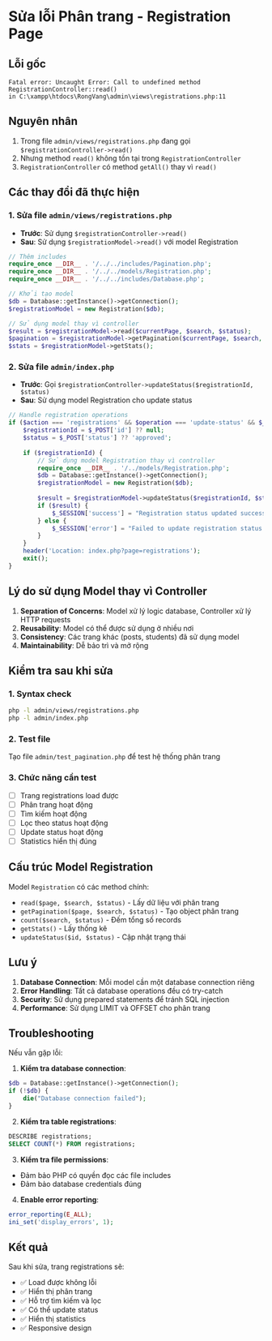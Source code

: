 # Sửa lỗi Phân trang - Registration Page

## Lỗi gốc
```
Fatal error: Uncaught Error: Call to undefined method RegistrationController::read() 
in C:\xampp\htdocs\RongVang\admin\views\registrations.php:11
```

## Nguyên nhân
1. Trong file `admin/views/registrations.php` đang gọi `$registrationController->read()` 
2. Nhưng method `read()` không tồn tại trong `RegistrationController`
3. `RegistrationController` có method `getAll()` thay vì `read()`

## Các thay đổi đã thực hiện

### 1. Sửa file `admin/views/registrations.php`
- **Trước**: Sử dụng `$registrationController->read()`
- **Sau**: Sử dụng `$registrationModel->read()` với model Registration

```php
// Thêm includes
require_once __DIR__ . '/../../includes/Pagination.php';
require_once __DIR__ . '/../../models/Registration.php';
require_once __DIR__ . '/../../includes/Database.php';

// Khởi tạo model
$db = Database::getInstance()->getConnection();
$registrationModel = new Registration($db);

// Sử dụng model thay vì controller
$result = $registrationModel->read($currentPage, $search, $status);
$pagination = $registrationModel->getPagination($currentPage, $search, $status);
$stats = $registrationModel->getStats();
```

### 2. Sửa file `admin/index.php`
- **Trước**: Gọi `$registrationController->updateStatus($registrationId, $status)`
- **Sau**: Sử dụng model Registration cho update status

```php
// Handle registration operations
if ($action === 'registrations' && $operation === 'update-status' && $_SERVER['REQUEST_METHOD'] === 'POST') {
    $registrationId = $_POST['id'] ?? null;
    $status = $_POST['status'] ?? 'approved';
    
    if ($registrationId) {
        // Sử dụng model Registration thay vì controller
        require_once __DIR__ . '/../models/Registration.php';
        $db = Database::getInstance()->getConnection();
        $registrationModel = new Registration($db);
        
        $result = $registrationModel->updateStatus($registrationId, $status);
        if ($result) {
            $_SESSION['success'] = "Registration status updated successfully!";
        } else {
            $_SESSION['error'] = "Failed to update registration status. Please try again.";
        }
    }
    header('Location: index.php?page=registrations');
    exit();
}
```

## Lý do sử dụng Model thay vì Controller

1. **Separation of Concerns**: Model xử lý logic database, Controller xử lý HTTP requests
2. **Reusability**: Model có thể được sử dụng ở nhiều nơi
3. **Consistency**: Các trang khác (posts, students) đã sử dụng model
4. **Maintainability**: Dễ bảo trì và mở rộng

## Kiểm tra sau khi sửa

### 1. Syntax check
```bash
php -l admin/views/registrations.php
php -l admin/index.php
```

### 2. Test file
Tạo file `admin/test_pagination.php` để test hệ thống phân trang

### 3. Chức năng cần test
- [ ] Trang registrations load được
- [ ] Phân trang hoạt động
- [ ] Tìm kiếm hoạt động
- [ ] Lọc theo status hoạt động
- [ ] Update status hoạt động
- [ ] Statistics hiển thị đúng

## Cấu trúc Model Registration

Model `Registration` có các method chính:
- `read($page, $search, $status)` - Lấy dữ liệu với phân trang
- `getPagination($page, $search, $status)` - Tạo object phân trang
- `count($search, $status)` - Đếm tổng số records
- `getStats()` - Lấy thống kê
- `updateStatus($id, $status)` - Cập nhật trạng thái

## Lưu ý

1. **Database Connection**: Mỗi model cần một database connection riêng
2. **Error Handling**: Tất cả database operations đều có try-catch
3. **Security**: Sử dụng prepared statements để tránh SQL injection
4. **Performance**: Sử dụng LIMIT và OFFSET cho phân trang

## Troubleshooting

Nếu vẫn gặp lỗi:

1. **Kiểm tra database connection**:
```php
$db = Database::getInstance()->getConnection();
if (!$db) {
    die("Database connection failed");
}
```

2. **Kiểm tra table registrations**:
```sql
DESCRIBE registrations;
SELECT COUNT(*) FROM registrations;
```

3. **Kiểm tra file permissions**:
- Đảm bảo PHP có quyền đọc các file includes
- Đảm bảo database credentials đúng

4. **Enable error reporting**:
```php
error_reporting(E_ALL);
ini_set('display_errors', 1);
```

## Kết quả

Sau khi sửa, trang registrations sẽ:
- ✅ Load được không lỗi
- ✅ Hiển thị phân trang
- ✅ Hỗ trợ tìm kiếm và lọc
- ✅ Có thể update status
- ✅ Hiển thị statistics
- ✅ Responsive design 